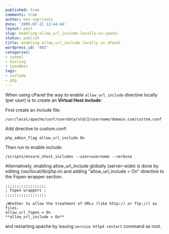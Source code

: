 ```yaml
---
published: true
comments: true
author: max-veprinsky
date: '2009-07-22 12:44:44'
layout: post
slug: enabling-allow_url_include-locally-in-cpanel
status: publish
title: enabling allow_url_include locally in cPanel
wordpress_id: '803'
categories:
- cpanel
- hosting
- sysadmin
tags:
- include
- php
---
```


When using cPanel the way to enable `allow_url_include` directive locally (per user) is to create an **Virtual Host include**:

First create an include file:

`/usr/local/apache/conf/userdata/std/2/username/domain.com/custom.conf`

Add directive to custom.conf:
```
php_admin_flag allow_url_include On
```

Then run to enable include:

`/scripts/ensure_vhost_includes --user=username --verbose`

Alternatively, enabling allow_url_include globally (server-wide) is done by editing /usr/local/lib/php.ini and adding  "allow_url_include = On" directive to the Fopen wrapper section.
```
;;;;;;;;;;;;;;;;;;                                                                                                                                           
; Fopen wrappers ;                                                                                                                                           
;;;;;;;;;;;;;;;;;;
```

```
;Whether to allow the treatment of URLs (like http:// or ftp://) as files.                                                                                  
allow_url_fopen = On
**allow_url_include = On**
```

and restarting apache by issuing `service httpd restart` command as root.
